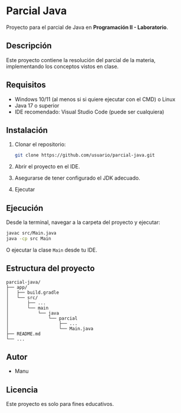# Parcial Java

Proyecto para el parcial de Java en **Programación II - Laboratorio**.

## Descripción

Este proyecto contiene la resolución del parcial de la materia, implementando los conceptos vistos en clase.

## Requisitos

- Windows 10/11 (al menos si si quiere ejecutar con el CMD) o Linux
- Java 17 o superior
- IDE recomendado: Visual Studio Code (puede ser cualquiera)

## Instalación

1. Clonar el repositorio:

    ```bash
    git clone https://github.com/usuario/parcial-java.git
    ```

2. Abrir el proyecto en el IDE.
3. Asegurarse de tener configurado el JDK adecuado.
4. Ejecutar

## Ejecución

Desde la terminal, navegar a la carpeta del proyecto y ejecutar:

```bash
javac src/Main.java
java -cp src Main
```

O ejecutar la clase `Main` desde tu IDE.

## Estructura del proyecto

```
parcial-java/
├── app/
│   ├── build.gradle
│   └── src/
│       ├── ...
│       └── main
│           └── java
│               └── parcial
│                   ├── ...
│                   └── Main.java
├── README.md
└── ...
```

## Autor

- Manu

## Licencia

Este proyecto es solo para fines educativos.
